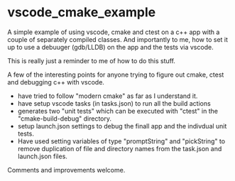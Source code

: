 # vscode_cmake_example
A simple example of using vscode, cmake and ctest on a c++ app with a couple of separately compiled classes. And importantly to me, how to set it up to use a debuuger (gdb/LLDB) on the app and the tests via vscode. 

This is really just a reminder to me of how to do this stuff.

A few of the interesting points for anyone trying to figure out cmake, ctest and debugging c++ with vscode.

-   have tried to follow "modern cmake" as far as I understand it.
-   have setup vscode tasks (in tasks.json) to run all the build actions
-   generates two "unit tests" which can be executed with "ctest" in the "cmake-build-debug" directory.
-   setup launch.json settings to debug the finall app and the indivdual unit tests. 
-   Have used setting variables of type "promptString" and "pickString" to remove duplication of file and directory names from the task.json and launch.json files.

Comments and improvements welcome.
